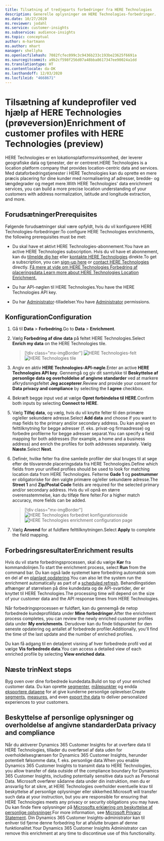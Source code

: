 ```yaml
---
title: Tilsætning af tredjeparts forbedringer fra HERE Technologies
description: Generelle oplysninger om HERE Technologies-forbedringer.
ms.date: 10/27/2020
ms.reviewer: jodahl
ms.service: customer-insights
ms.subservice: audience-insights
ms.topic: conceptual
author: m-hartmann
ms.author: mhart
manager: shellyha
ms.openlocfilehash: 7082fcfec099c3c9436b233c193be23625f6691a
ms.sourcegitcommit: a9b2cf598f256d07a48bba8617347ee90024a1dd
ms.translationtype: HT
ms.contentlocale: da-DK
ms.lasthandoff: 12/03/2020
ms.locfileid: "4668671"
---
```

# <a name="enrichment-of-customer-profiles-with-here-technologies-preview"></a><span data-ttu-id="d51ea-103">Tilsætning af kundeprofiler ved hjælp af HERE Technologies (prøveversion)</span><span class="sxs-lookup"><span data-stu-id="d51ea-103">Enrichment of customer profiles with HERE Technologies (preview)</span></span>

<span data-ttu-id="d51ea-104">HERE Technologies er en lokationsplatformsvirksomhed, der leverer geografiske data og tjenester, der er centreret.</span><span class="sxs-lookup"><span data-stu-id="d51ea-104">HERE Technologies is a location platform company that provides location-centric data and services.</span></span> <span data-ttu-id="d51ea-105">Med dataforbedringstjenester i HERE Technologies kan du oprette en mere præcis placering for dine kunder med normalisering af adresser, bredde- og længdegrader og meget mere.</span><span class="sxs-lookup"><span data-stu-id="d51ea-105">With HERE Technologies' data enrichment services, you can build a more precise location understanding of your customers with address normalization, latitude and longitude extraction, and more.</span></span>

## <a name="prerequisites"></a><span data-ttu-id="d51ea-106">Forudsætninger</span><span class="sxs-lookup"><span data-stu-id="d51ea-106">Prerequisites</span></span>

<span data-ttu-id="d51ea-107">Følgende forudsætninger skal være opfyldt, hvis du vil konfigurere HERE Technologies-forbedringer:</span><span class="sxs-lookup"><span data-stu-id="d51ea-107">To configure HERE Technologies enrichments, the following prerequisites must be met:</span></span>

- <span data-ttu-id="d51ea-108">Du skal have et aktivt HERE Technologies-abonnement.</span><span class="sxs-lookup"><span data-stu-id="d51ea-108">You have an active HERE Technologies subscription.</span></span> <span data-ttu-id="d51ea-109">Hvis du vil have et abonnement, kan du [tilmelde dig her](https://developer.here.com/sign-up?utm_medium=referral&utm_source=Microsoft-Dynamics-CI&create=Freemium-Basic) eller [kontakte HERE Technologies](https://developer.here.com/help?utm_medium=referral&utm_source=Microsoft-Dynamics-CI#how-can-we-help-you) direkte.</span><span class="sxs-lookup"><span data-stu-id="d51ea-109">To get a subscription, you can [sign-up here](https://developer.here.com/sign-up?utm_medium=referral&utm_source=Microsoft-Dynamics-CI&create=Freemium-Basic) or [contact HERE Technologies](https://developer.here.com/help?utm_medium=referral&utm_source=Microsoft-Dynamics-CI#how-can-we-help-you) directly.</span></span> [<span data-ttu-id="d51ea-110">Få mere at vide om HERE Technologies Forbedring af placeringsdata.</span><span class="sxs-lookup"><span data-stu-id="d51ea-110">Learn more about HERE Technologies Location Enrichment.</span></span>](https://developer.here.com/location-enrichment?cid=Dev-MicrosoftDynamics-DB-0-Dev-&utm_source=MicrosoftDynamics&utm_medium=referral&utm_campaign=Online_Dev_ReferralMicrosoft)

- <span data-ttu-id="d51ea-111">Du har API-nøglen til HERE Technologies.</span><span class="sxs-lookup"><span data-stu-id="d51ea-111">You have the HERE Technologies API key.</span></span>

- <span data-ttu-id="d51ea-112">Du har [Administrator](permissions.md#administrator)-tilladelser.</span><span class="sxs-lookup"><span data-stu-id="d51ea-112">You have [Administrator](permissions.md#administrator) permissions.</span></span>

## <a name="configuration"></a><span data-ttu-id="d51ea-113">Konfiguration</span><span class="sxs-lookup"><span data-stu-id="d51ea-113">Configuration</span></span>

1. <span data-ttu-id="d51ea-114">Gå til **Data** > **Forbedring**.</span><span class="sxs-lookup"><span data-stu-id="d51ea-114">Go to **Data** > **Enrichment**.</span></span>

1. <span data-ttu-id="d51ea-115">Vælg **Forbedring af dine data** på feltet HERE Technologies.</span><span class="sxs-lookup"><span data-stu-id="d51ea-115">Select **Enrich my data** on the HERE Technologies tile.</span></span>

   > [!div class="mx-imgBorder"]
   > <span data-ttu-id="d51ea-116">![HERE Technologies-felt](media/HERE-tile.png "HERE Technologies-felt")</span><span class="sxs-lookup"><span data-stu-id="d51ea-116">![HERE Technologies tile](media/HERE-tile.png "HERE Technologies tile")</span></span>

1. <span data-ttu-id="d51ea-117">Angiv en aktiv **HERE Technologies-API-nøgle**.</span><span class="sxs-lookup"><span data-stu-id="d51ea-117">Enter an active **HERE Technologies API key**.</span></span> <span data-ttu-id="d51ea-118">Gennemgå og giv dit samtykke til **Beskyttelse af personlige data og overholdelse af angivne standarder** ved at markere afkrydsningsfeltet **Jeg accepterer**.</span><span class="sxs-lookup"><span data-stu-id="d51ea-118">Review and provide your consent for **Data privacy and compliance** by selecting the **I agree** checkbox.</span></span> 

1. <span data-ttu-id="d51ea-119">Bekræft begge input ved at vælge **Opret forbindelse til HERE**.</span><span class="sxs-lookup"><span data-stu-id="d51ea-119">Confirm both inputs by selecting **Connect to HERE**.</span></span>

1. <span data-ttu-id="d51ea-120">Vælg **Tilføj data**, og vælg, hvis du vil knytte felter til den primære og/eller sekundære adresse.</span><span class="sxs-lookup"><span data-stu-id="d51ea-120">Select **Add data** and choose if you want to map fields to the primary and/or secondary address.</span></span> <span data-ttu-id="d51ea-121">Du kan angive en felttilknytning for begge adresser (f. eks. privat-og firmaadresse) og forbedre profilerne for begge adresser separat.</span><span class="sxs-lookup"><span data-stu-id="d51ea-121">You can specify a field mapping for both addresses (for example, a home and a business address) and enrich the profiles for both addresses separately.</span></span> <span data-ttu-id="d51ea-122">Vælg **Næste**.</span><span class="sxs-lookup"><span data-stu-id="d51ea-122">Select **Next**.</span></span>

1. <span data-ttu-id="d51ea-123">Definér, hvilke felter fra dine samlede profiler der skal bruges til at søge efter de tilsvarende placeringsdata fra HERE Technologies.</span><span class="sxs-lookup"><span data-stu-id="d51ea-123">Define which fields from your unified profiles should be used to look for matching location data from HERE Technologies.</span></span> <span data-ttu-id="d51ea-124">Felterne **Gade 1** og **postnummer** er obligatoriske for den valgte primære og/eller sekundære adresse.</span><span class="sxs-lookup"><span data-stu-id="d51ea-124">The **Street 1** and **Zip/Postal Code** fields are required for the selected primary and/or secondary address.</span></span> <span data-ttu-id="d51ea-125">Hvis du vil opnå en større overensstemmelse, kan du tilføje flere felter.</span><span class="sxs-lookup"><span data-stu-id="d51ea-125">For a higher match accuracy, more fields can be added.</span></span>

   > [!div class="mx-imgBorder"]
   > <span data-ttu-id="d51ea-126">![HERE Technologies forbedret konfigurationsside](media/enrichment-HERE-configuration.png "HERE Technologies forbedret konfigurationsside")</span><span class="sxs-lookup"><span data-stu-id="d51ea-126">![HERE Technologies enrichment configuration page](media/enrichment-HERE-configuration.png "HERE Technologies enrichment configuration page")</span></span>

1. <span data-ttu-id="d51ea-127">Vælg **Anvend** for at fuldføre felttilknytningen.</span><span class="sxs-lookup"><span data-stu-id="d51ea-127">Select **Apply** to complete the field mapping.</span></span>

## <a name="enrichment-results"></a><span data-ttu-id="d51ea-128">Forbedringsresultater</span><span class="sxs-lookup"><span data-stu-id="d51ea-128">Enrichment results</span></span>

<span data-ttu-id="d51ea-129">Hvis du vil starte forbedringsprocessen, skal du vælge **Kør** fra kommandolinjen.</span><span class="sxs-lookup"><span data-stu-id="d51ea-129">To start the enrichment process, select **Run** from the command bar.</span></span> <span data-ttu-id="d51ea-130">Du kan også lade systemet køre forbedring automatisk som en del af en [planlagt opdatering](system.md#schedule-tab).</span><span class="sxs-lookup"><span data-stu-id="d51ea-130">You can also let the system run the enrichment automatically as part of a [scheduled refresh](system.md#schedule-tab).</span></span> <span data-ttu-id="d51ea-131">Behandlingstiden afhænger af størrelsen på dine kundedata og de API-svartider, der er knyttet til HERE Technologies.</span><span class="sxs-lookup"><span data-stu-id="d51ea-131">The processing time will depend on the size of your customer data and the API response times from HERE Technologies.</span></span>

<span data-ttu-id="d51ea-132">Når forbedringsprocessen er fuldført, kan du gennemgå de netop forbedrede kundeprofildata under **Mine forbedringer**.</span><span class="sxs-lookup"><span data-stu-id="d51ea-132">After the enrichment process completes, you can review the newly enriched customer profiles data under **My enrichments**.</span></span> <span data-ttu-id="d51ea-133">Derudover kan du finde tidspunktet for den seneste opdatering og antallet af forbedrede profiler.</span><span class="sxs-lookup"><span data-stu-id="d51ea-133">Additionally, you'll find the time of the last update and the number of enriched profiles.</span></span>

<span data-ttu-id="d51ea-134">Du kan få adgang til en detaljeret visning af hver forbedrede profil ved at vælge **Vis forbedrede data**.</span><span class="sxs-lookup"><span data-stu-id="d51ea-134">You can access a detailed view of each enriched profile by selecting **View enriched data**.</span></span>

## <a name="next-steps"></a><span data-ttu-id="d51ea-135">Næste trin</span><span class="sxs-lookup"><span data-stu-id="d51ea-135">Next steps</span></span>

<span data-ttu-id="d51ea-136">Byg oven over dine forbedrede kundedata.</span><span class="sxs-lookup"><span data-stu-id="d51ea-136">Build on top of your enriched customer data.</span></span> <span data-ttu-id="d51ea-137">Du kan oprette [segmenter](segments.md), [målepunkter](measures.md) og endda [eksportere dataene](export-destinations.md) for at give kunderne personlige oplevelser.</span><span class="sxs-lookup"><span data-stu-id="d51ea-137">Create [segments](segments.md), [measures](measures.md), and even [export the data](export-destinations.md) to deliver personalized experiences to your customers.</span></span>

## <a name="data-privacy-and-compliance"></a><span data-ttu-id="d51ea-138">Beskyttelse af personlige oplysninger og overholdelse af angivne standarder</span><span class="sxs-lookup"><span data-stu-id="d51ea-138">Data privacy and compliance</span></span>

<span data-ttu-id="d51ea-139">Når du aktiverer Dynamics 365 Customer Insights for at overføre data til HERE Technologies, tillader du overførsel af data uden for overholdelsesgrænsen for Dynamics 365 Customer Insights, herunder potentielt følsomme data, f. eks. personlige data.</span><span class="sxs-lookup"><span data-stu-id="d51ea-139">When you enable Dynamics 365 Customer Insights to transmit data to HERE Technologies, you allow transfer of data outside of the compliance boundary for Dynamics 365 Customer Insights, including potentially sensitive data such as Personal Data.</span></span> <span data-ttu-id="d51ea-140">Microsoft overfører sådanne data under din instruktion, men du er ansvarlig for at sikre, at HERE Technologies overholder eventuelle krav til beskyttelse af personlige oplysninger eller sikkerhed.</span><span class="sxs-lookup"><span data-stu-id="d51ea-140">Microsoft will transfer such data at your instruction, but you are responsible for ensuring that HERE Technologies meets any privacy or security obligations you may have.</span></span> <span data-ttu-id="d51ea-141">Du kan finde flere oplysninger på [Microsofts erklæring om beskyttelse af personlige oplysninger](https://go.microsoft.com/fwlink/?linkid=396732).</span><span class="sxs-lookup"><span data-stu-id="d51ea-141">For more information, see [Microsoft Privacy Statement](https://go.microsoft.com/fwlink/?linkid=396732).</span></span>
<span data-ttu-id="d51ea-142">Din Dynamics 365 Customer Insights-administrator kan til enhver tid fjerne denne forbedring for at afslutte brugen af denne funktionalitet.</span><span class="sxs-lookup"><span data-stu-id="d51ea-142">Your Dynamics 365 Customer Insights Administrator can remove this enrichment at any time to discontinue use of this functionality.</span></span>
